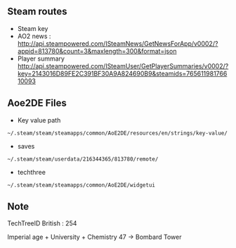 ## Steam routes

- Steam key
- AO2 news : http://api.steampowered.com/ISteamNews/GetNewsForApp/v0002/?appid=813780&count=3&maxlength=300&format=json
- Player summary http://api.steampowered.com/ISteamUser/GetPlayerSummaries/v0002/?key=2143016D89FE2C391BF30A9A824690B9&steamids=76561198176610093


## Aoe2DE Files

- Key value path
```shell
~/.steam/steam/steamapps/common/AoE2DE/resources/en/strings/key-value/
```
- saves
```shell
~/.steam/steam/userdata/216344365/813780/remote/
```

- techthree 
```shell
~/.steam/steam/steamapps/common/AoE2DE/widgetui
```

## Note

TechTreeID British : 254

Imperial age + University + Chemistry 47 -> Bombard Tower